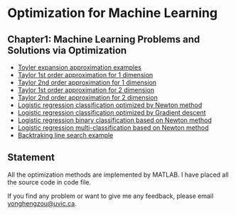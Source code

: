 # Optimization for Machine Learning
## Chapter1: Machine Learning Problems and Solutions via Optimization
- [Toyler expansion approximation examples](https://github.com/YonghengZou/Optimization-for-Machine-Learning/blob/main/markDown/a009.pdf)
- [Taylor 1st order approximation for 1 dimension](https://github.com/YonghengZou/Optimization-for-Machine-Learning/blob/main/markDown/a001_gradient1d.pdf)
- [Taylor 2nd order approximation for 1 dimension](https://github.com/YonghengZou/Optimization-for-Machine-Learning/blob/main/markDown/a002_hessian1d.pdf)
- [Taylor 1st order approximation for 2 dimension](https://github.com/YonghengZou/Optimization-for-Machine-Learning/blob/main/markDown/a003_graident2d.pdf)
- [Taylor 2nd order approximation for 2 dimension](https://github.com/YonghengZou/Optimization-for-Machine-Learning/blob/main/markDown/a004_hessian2d.pdf)
- [Logistic regression classification optimized by Newton method](https://github.com/YonghengZou/Optimization-for-Machine-Learning/blob/main/markDown/a005_logistic_regression_newton_demo.pdf)
- [Logistic regression classification optimized by Gradient descent](https://github.com/YonghengZou/Optimization-for-Machine-Learning/blob/main/markDown/a006_logistic_regression_gradient_demo.pdf)
- [Logistic regression binary classification based on Newton method](https://github.com/YonghengZou/Optimization-for-Machine-Learning/blob/main/markDown/a007_logistic_regression_newton_binary.pdf)
- [Logistic regression multi-classification based on Newton method](https://github.com/YonghengZou/Optimization-for-Machine-Learning/blob/main/markDown/a008.pdf)
- [Backtraking line search example](https://github.com/YonghengZou/Optimization-for-Machine-Learning/blob/main/markDown/a010.pdf)

## Statement
All the optimization methods are implemented by MATLAB.
I have placed all the source code in code file. 

If you find any problem or want to give me any feedback, please email yonghengzou@uvic.ca.
